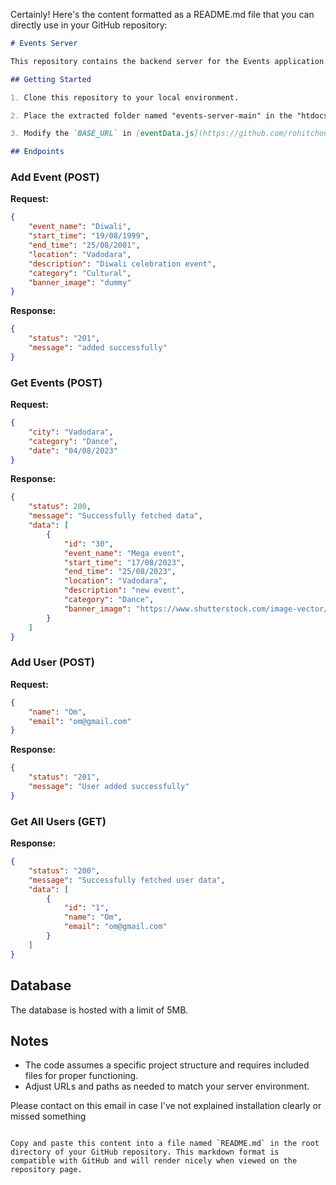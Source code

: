 Certainly! Here's the content formatted as a README.md file that you can directly use in your GitHub repository:

```markdown
# Events Server

This repository contains the backend server for the Events application. It provides endpoints to add events, retrieve event data, add users, and retrieve user data.

## Getting Started

1. Clone this repository to your local environment.

2. Place the extracted folder named "events-server-main" in the "htdocs" directory of your XAMPP or any web server.

3. Modify the `BASE_URL` in [eventData.js](https://github.com/rohitchouhan35/events-client/blob/main/src/services/eventData.js) if needed. The default value is `const BASE_URL_LOCAL = "http://localhost/events-server-main";`.

## Endpoints
```


### Add Event (POST)

**Request:**
```json
{
    "event_name": "Diwali",
    "start_time": "19/08/1999",
    "end_time": "25/08/2001",
    "location": "Vadodara",
    "description": "Diwali celebration event",
    "category": "Cultural",
    "banner_image": "dummy"
}
```

**Response:**
```json
{
    "status": "201",
    "message": "added successfully"
}
```

### Get Events (POST)

**Request:**
```json
{
    "city": "Vadodara",
    "category": "Dance",
    "date": "04/08/2023"
}
```

**Response:**
```json
{
    "status": 200,
    "message": "Successfully fetched data",
    "data": [
        {
            "id": "30",
            "event_name": "Mega event",
            "start_time": "17/08/2023",
            "end_time": "25/08/2023",
            "location": "Vadodara",
            "description": "new event",
            "category": "Dance",
            "banner_image": "https://www.shutterstock.com/image-vector/music-event-banner-design-template-600w-1551185741.jpg"
        }
    ]
}
```

### Add User (POST)

**Request:**
```json
{
    "name": "Om",
    "email": "om@gmail.com"
}
```

**Response:**
```json
{
    "status": "201",
    "message": "User added successfully"
}
```

### Get All Users (GET)

**Response:**
```json
{
    "status": "200",
    "message": "Successfully fetched user data",
    "data": [
        {
            "id": "1",
            "name": "Om",
            "email": "om@gmail.com"
        }
    ]
}
```

## Database

The database is hosted with a limit of 5MB.

## Notes

- The code assumes a specific project structure and requires included files for proper functioning.
- Adjust URLs and paths as needed to match your server environment.

Please contact on this email in case I've not explained installation clearly or missed something
```

Copy and paste this content into a file named `README.md` in the root directory of your GitHub repository. This markdown format is compatible with GitHub and will render nicely when viewed on the repository page.
